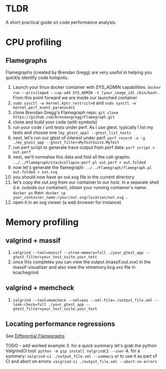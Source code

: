 # TLDR

A short practical guide on code performance analysis.

# CPU profiling

## Flamegraphs

Flamegraphs (created by Brendan Gregg) are very useful in helping you quickly identify code hotspots. 

1. Launch your linux docker container with SYS_ADMIN capabilities: `docker run --privileged --cap-add SYS_ADMIN -t [your_image_id] /bin/bash` . From this point forward we are inside our launched container
2. `sudo sysctl -w kernel.kptr_restrict=0` and `sudo sysctl -w kernel.perf_event_paranoid=1`
3. clone Brendan Gregg's Flamegraph repo: `git clone https://github.com/brendangregg/Flamegraph.git`
4. clone and build your code (with symbols)
5. run your code / unit tests under perf. As I use gtest, typically I list my  tests and choose one `[my_gtest_app] --gtest_list_tests`
6. next, let's run our gtest of interest under perf: `perf record -a -g ./my_gtest_app --gtest_filter=MyTestSuite.MyTest`
7. run perf script to generate trace output from perf data: `perf script > out.perf`
8. next, we'll normalise this data and fold all the call-graphs: `../../Flamegraph/stackcollapse-perf.pl out.perf > out.folded`
9. now let's generate the flamegraph: `../../Flamegraph/flamegraph.pl out.folded > out.svg`
10. you should now have an out.svg file in the current directory
11. let's copy the out.svg from our container to our host. In a separate shell (i.e. outside our container), obtain your running container's name: `docker ps` then: `docker cp your_container_name:/your/out.svg/location/out.svg .`
12. open it in an svg viewer (a web browser for instance)

# Memory profiling

## valgrind + massif

1. `valgrind --tool=massif --xtree-memory=full ./your_gtest_app --gtest_filter=your_test_suite.your_test`
2. once this completes you can view the output (massif.out.xxx) in the massif-visualizer and also view the xtmemory.kcg.xxx file in kcachegrind

## valgrind + memcheck

1. `valgrind --tool=memcheck --xml=yes --xml-file=./output_file.xml --leak-check=full ./your_gtest_app --gtest_filter=your_test_suite.your_test`

## Locating performance regressions

See [Differential Flamegraphs](http://www.brendangregg.com/blog/2014-11-09/differential-flame-graphs.html)

TODO - add worked example
3. for a quick summary let's grab the python ValgrindCI tool: `python -m pip install ValgrindCI --user`
4. for a summary: `valgrind-ci ./output_file.xml --summary` or to use it as part of CI and abort on errors: `valgrind-ci ./output_file.xml --abort-on-errors`
